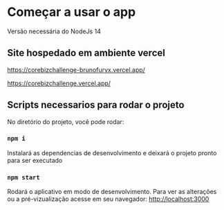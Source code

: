 # Começar a usar o app

Versão necessária do NodeJs 14

## Site hospedado em ambiente vercel

https://corebizchallenge-brunofuryx.vercel.app/

https://corebizchallenge.vercel.app/

## Scripts necessarios para rodar o projeto

No diretório do projeto, você pode rodar:
### `npm i`
Instalará as dependencias de desenvolvimento e deixará o projeto pronto para ser executado

### `npm start`
Rodará o aplicativo em modo de desenvolvimento.
Para ver as alterações ou a pré-vizualização acesse em seu navegador: [http://localhost:3000](http://localhost:3000) 

